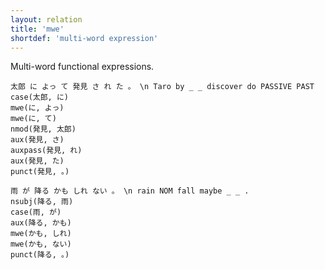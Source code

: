 ```yaml
---
layout: relation
title: 'mwe'
shortdef: 'multi-word expression'
---
```


Multi-word functional expressions.

~~~ sdparse
太郎 に よっ て 発見 さ れ た 。 \n Taro by _ _ discover do PASSIVE PAST
case(太郎, に)
mwe(に, よっ)
mwe(に, て)
nmod(発見, 太郎)
aux(発見, さ)
auxpass(発見, れ)
aux(発見, た)
punct(発見, 。)
~~~

~~~ sdparse
雨 が 降る かも しれ ない 。 \n rain NOM fall maybe _ _ .
nsubj(降る, 雨)
case(雨, が)
aux(降る, かも)
mwe(かも, しれ)
mwe(かも, ない)
punct(降る, 。)
~~~
